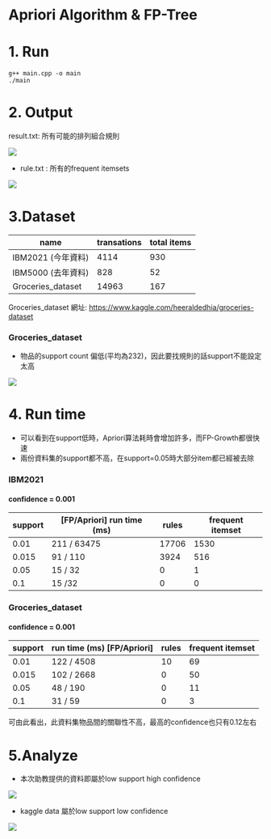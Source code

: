 # Apriori Algorithm & FP-Tree

# 1. Run
```
g++ main.cpp -o main
./main
```
# 2. Output
 result.txt: 所有可能的排列組合規則

![](https://i.imgur.com/a0W1t4x.png)

+ rule.txt : 所有的frequent itemsets

![](https://i.imgur.com/B7jjkUy.png)




# 3.Dataset 

| name               | transations | total items |
| ------------------ | ----------- | ----------- |
| IBM2021 (今年資料) | 4114        | 930         |
| IBM5000 (去年資料) | 828         | 52          |
| Groceries_dataset  | 14963       | 167         |

Groceries_dataset 網址: https://www.kaggle.com/heeraldedhia/groceries-dataset

### Groceries_dataset 
+ 物品的support count 偏低(平均為232)，因此要找規則的話support不能設定太高

![](https://i.imgur.com/fE3fgbJ.png)


# 4. Run time

+ 可以看到在support低時，Apriori算法耗時會增加許多，而FP-Growth都很快速
+ 兩份資料集的support都不高，在support=0.05時大部分item都已經被去除

### IBM2021
#### confidence = 0.001

| support | [FP/Apriori] run time (ms)   | rules | frequent itemset |
| ------- | --------------------------- | ----- | ---------------- |
| 0.01    | 211  / 63475                | 17706 | 1530             |
| 0.015   | 91  / 110                   | 3924  | 516              |
| 0.05    | 15 / 32                     | 0     | 1                |
| 0.1     | 15 /32                      | 0     | 0                |


### Groceries_dataset

#### confidence = 0.001
| support | run time (ms)  [FP/Apriori] | rules | frequent itemset |
| ------- | --------------------------- | ----- | ---------------- |
| 0.01    | 122  / 4508                 | 10    | 69               |
| 0.015   | 102  / 2668                 | 0     | 50               |
| 0.05    | 48 / 190                    | 0     | 11               |
| 0.1     | 31 / 59                     | 0     | 3                |

可由此看出，此資料集物品間的關聯性不高，最高的confidence也只有0.12左右

# 5.Analyze
+ 本次助教提供的資料即屬於low support high confidence

![](https://i.imgur.com/H4tao1B.png)

+ kaggle data 屬於low support low confidence 

![](https://i.imgur.com/x9AvDC7.png)


